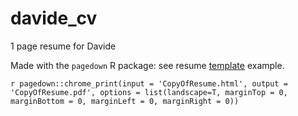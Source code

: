 # davide_cv
1 page resume for Davide

Made with the `pagedown` R package: see resume [template](https://pagedown.rbind.io/html‑resume/) example.


`r pagedown::chrome_print(input = 'CopyOfResume.html', output = 'CopyOfResume.pdf', options = list(landscape=T, marginTop = 0, marginBottom = 0, marginLeft = 0, marginRight = 0)) `
